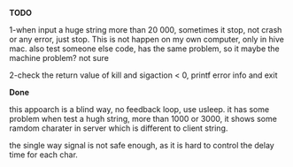 **TODO**

1-when input a huge string more than 20 000, sometimes it stop, not crash or any error, just stop. This is not happen on my own computer, only in hive mac. also test someone else code, has the same problem, so it maybe the machine problem? not sure

2-check the return value of kill and sigaction < 0, printf error info and exit

**Done**

this appoarch is a blind way, no feedback loop, use usleep. it has some problem when test a hugh string, more than 1000 or 3000, it shows some ramdom charater in server which is different to client string.

the single way signal is not safe enough, as it is hard to control the delay time for each char.
